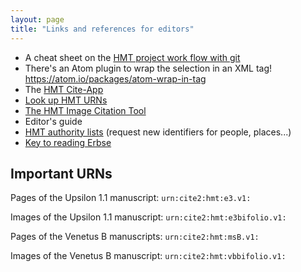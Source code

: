 ```yaml
---
layout: page
title: "Links and references for editors"
---
```



-   A cheat sheet on the [HMT project work flow with git](../workflow-w-git)
-   There's an Atom plugin to wrap the selection in an XML tag!  <https://atom.io/packages/atom-wrap-in-tag>
-   The [HMT Cite-App](http://www.homermultitext.org/hmt-digital/)
-   [Look up HMT URNs](https://interwing.nl/hmt/urn/)
-   [The HMT Image Citation Tool](http://www.homermultitext.org/ict2)
-   Editor's guide
-   [HMT authority lists](https://github.com/homermultitext/hmt-authlists) (request new identifiers for people, places...)
-   [Key to reading Erbse](http://homermultitext.github.io/hmt-docs/tips/erbse-key/)


## Important URNs

Pages of the Upsilon 1.1 manuscript:  `urn:cite2:hmt:e3.v1:`

Images of the Upsilon 1.1 manuscript:   `urn:cite2:hmt:e3bifolio.v1:`

Pages of the Venetus B manuscripts:  `urn:cite2:hmt:msB.v1:`

Images of the Venetus B manuscript:   `urn:cite2:hmt:vbbifolio.v1:`
